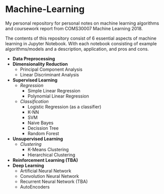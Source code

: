 # Machine-Learning
My personal repository for personal notes on machine learning algorithms and coursework report from COMS30007 Machine Learning 2018.

The contents of this repository consist of 6 essential aspects of machine learning in Jupyter Notebook. With each notebook consisting of example algorithms/models and a description, application, and pros and cons. 

* **Data Preprocessing** 
* **Dimensionality Reduction**
  * Principal Component Analysis
  * Linear Discriminant Analysis
* **Supervised Learning**
  * *Regression*
    * Simple Linear Regression
    * Polynomial Linear Regression
  * *Classification*
    * Logistic Regression (as a classifier)
    * K-NN
    * SVM
    * Naive Bayes
    * Decission Tree
    * Random Forest
* **Unsupervised Learning**
  * *Clustering*
    * K-Means Clustering
    * Hierarchical Clustering
* **Reinforcement Learning (TBA)**
* **Deep Learning**
  * Artificial Neural Network
  * Convolution Neural Network
  * Recurrent Neural Network (TBA)
  * AutoEncoders



